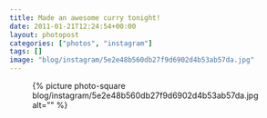 ```yaml
---
title: Made an awesome curry tonight!
date: 2011-01-21T12:24:54+00:00
layout: photopost
categories: ["photos", "instagram"]
tags: []
image: "blog/instagram/5e2e48b560db27f9d6902d4b53ab57da.jpg"
---
```


<figure class="photo photo--square">
  {% picture photo-square blog/instagram/5e2e48b560db27f9d6902d4b53ab57da.jpg alt="" %}
</figure>


